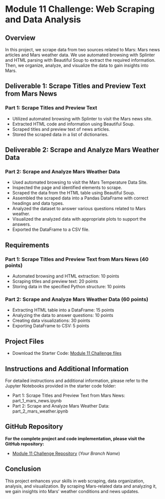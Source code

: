 # Module 11 Challenge: Web Scraping and Data Analysis

## Overview
In this project, we scrape data from two sources related to Mars: Mars news articles and Mars weather data. We use automated browsing with Splinter and HTML parsing with Beautiful Soup to extract the required information. Then, we organize, analyze, and visualize the data to gain insights into Mars.

## Deliverable 1: Scrape Titles and Preview Text from Mars News
### Part 1: Scrape Titles and Preview Text
- Utilized automated browsing with Splinter to visit the Mars news site.
- Extracted HTML code and information using Beautiful Soup.
- Scraped titles and preview text of news articles.
- Stored the scraped data in a list of dictionaries.

## Deliverable 2: Scrape and Analyze Mars Weather Data
### Part 2: Scrape and Analyze Mars Weather Data
- Used automated browsing to visit the Mars Temperature Data Site.
- Inspected the page and identified elements to scrape.
- Scraped the data from the HTML table using Beautiful Soup.
- Assembled the scraped data into a Pandas DataFrame with correct headings and data types.
- Analyzed the dataset to answer various questions related to Mars weather.
- Visualized the analyzed data with appropriate plots to support the answers.
- Exported the DataFrame to a CSV file.

## Requirements
### Part 1: Scrape Titles and Preview Text from Mars News (40 points)
- Automated browsing and HTML extraction: 10 points
- Scraping titles and preview text: 20 points
- Storing data in the specified Python structure: 10 points

### Part 2: Scrape and Analyze Mars Weather Data (60 points)
- Extracting HTML table into a DataFrame: 15 points
- Analyzing the data to answer questions: 10 points
- Creating data visualizations: 30 points
- Exporting DataFrame to CSV: 5 points

## Project Files
- Download the Starter Code: [Module 11 Challenge files](#)

## Instructions and Additional Information
For detailed instructions and additional information, please refer to the Jupyter Notebooks provided in the starter code folder:
- Part 1: Scrape Titles and Preview Text from Mars News: part_1_mars_news.ipynb
- Part 2: Scrape and Analyze Mars Weather Data: part_2_mars_weather.ipynb

## GitHub Repository
**For the complete project and code implementation, please visit the GitHub repository:**
- [Module 11 Challenge Repository](#) (*Your Branch Name*)

## Conclusion
This project enhances your skills in web scraping, data organization, analysis, and visualization. By scraping Mars-related data and analyzing it, we gain insights into Mars' weather conditions and news updates.

